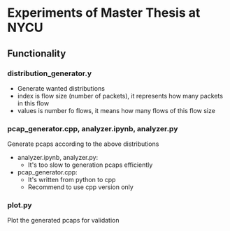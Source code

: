 # Experiments of Master Thesis at NYCU

## Functionality
### distribution_generator.y
- Generate wanted distributions
- index is flow size (number of packets), it represents how many packets in this flow
- values is number fo flows, it means how many flows of this flow size

### pcap_generator.cpp, analyzer.ipynb, analyzer.py
Generate pcaps according to the above distributions
- analyzer.ipynb, analyzer.py:
  - It's too slow to generation pcaps efficiently
- pcap_generator.cpp:
  - It's written from python to cpp
  - Recommend to use cpp version only

### plot.py
Plot the generated pcaps for validation
